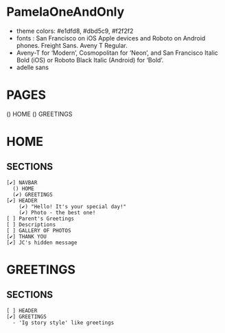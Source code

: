 # PamelaOneAndOnly

- theme colors: #e1dfd8, #dbd5c9, #f2f2f2
- fonts : San Francisco on iOS Apple devices and Roboto on Android phones. Freight Sans. Aveny T Regular.
- Aveny-T for ‘Modern’, Cosmopolitan for ‘Neon’, and San Francisco Italic Bold (iOS) or Roboto Black Italic (Android) for ‘Bold’.
- adelle sans
# PAGES
  () HOME 
  () GREETINGS

# HOME
  ## SECTIONS
    [✔] NAVBAR
      () HOME 
      (✔) GREETINGS
    [✔] HEADER 
        (✔) "Hello! It's your special day!"
        (✔) Photo - the best one!
    [ ] Parent's Greetings
    [ ] Descriptions
    [ ] GALLERY OF PHOTOS
    [✔] THANK YOU
    [✔] JC's hidden message
# GREETINGS
  ## SECTIONS 
    [ ] HEADER 
    [✔] GREETINGS
      - 'Ig story style' like greetings
      

